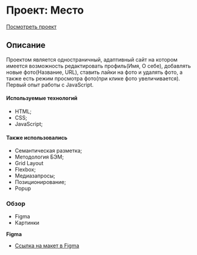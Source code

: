 # Проект: Место

[Посмотреть проект](https://lru-rose.github.io/mesto-project/)

## Описание
Проектом является одностраничный, адаптивный сайт на котором имеется возможность редактировать профиль(Имя, О себе), добавлять новые фото(Название, URL),  ставить лайки на фото и удалять фото, а также есть режим просмотра фото(при клике фото увеличивается).
Первый опыт работы с JavaScript.

#### Используемые технологий
  * HTML;
  * CSS;
  * JavaScript;

#### Также использовались
  * Семантическая разметка;
  * Методология БЭМ;
  * Grid Layout
  * Flexbox;
  * Медиазапросы;
  * Позиционирование;
  * Popup

### Обзор

* Figma
* Картинки

**Figma**

* [Ссылка на макет в Figma](https://www.figma.com/file/bjyvbKKJN2naO0ucURl2Z0/JavaScript.-Sprint-5?node-id=0%3A1&t=JCiPoeL17gcOST9W-0)

